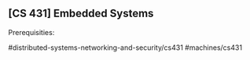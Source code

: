## [CS 431] Embedded Systems

Prerequisities:


#distributed-systems-networking-and-security/cs431
#machines/cs431